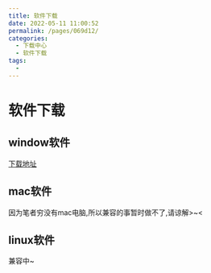 ```yaml
---
title: 软件下载
date: 2022-05-11 11:00:52
permalink: /pages/069d12/
categories:
  - 下载中心
  - 软件下载
tags:
  -
---
```


# 软件下载

## window软件

[下载地址](https://basics.996day.com/webPciDownload)

## mac软件

因为笔者穷没有mac电脑,所以兼容的事暂时做不了,请谅解>~<

## linux软件

兼容中~